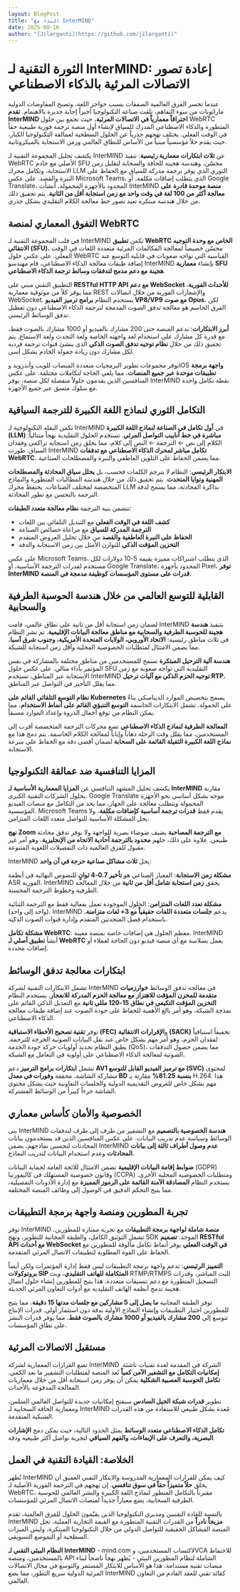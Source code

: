 ```yaml
---
layout: BlogPost
title: "البدء مع InterMIND"
date: 2025-08-16
author: "[Jilarganti](https://github.com/jilarganti)"
---
```


# الثورة التقنية لـ InterMIND: إعادة تصور الاتصالات المرئية بالذكاء الاصطناعي

عندما تخسر الفرق العالمية الصفقات بسبب حواجز اللغة، وتصبح المفاوضات الدولية ماراثونات من سوء التفاهم، تلقت صناعة التكنولوجيا أخيراً إجابة جديرة بالاهتمام. **تقدم InterMIND اختراقاً معمارياً في الاتصالات المرئية**، حيث تجمع بين حلول WebRTC المتطورة والذكاء الاصطناعي المدرك للسياق لإنشاء أول منصة ترجمة فورية طبيعية حقاً في الوقت الفعلي. يختلف نهجهم جذرياً عن الحلول السطحية لعمالقة التكنولوجيا الكبار، حيث يقدم حلاً مؤسسياً مبنياً من الأساس للنطاق العالمي وزمن الاستجابة بالميكروثانية.

يكشف تحليل المجموعة التقنية لـ InterMIND عن **ثلاث ابتكارات معمارية رئيسية**: تنفيذ WebRTC الأصلي مع خادم SFU محسّن، وهندسة هجينة للحافة والسحابة لتقليل زمن الاستجابة، وتكامل محرك LLM الثوري الذي يوفر ترجمة مدركة للسياق مع الحفاظ على النبرة والقصد. على عكس Microsoft Teams، الذي يتطلب إضافات مكلفة، أو Google Translate، المحدود بالأجهزة المحمولة، أنشأت InterMIND **منصة موحدة قادرة على معالجة أكثر من 100 لغة في وقت واحد مع زمن استجابة أقل من الثانية**. يتم تحقيق ذلك من خلال هندسة مبتكرة تعيد تصور خط معالجة الكلام التقليدي بشكل جذري.

## التفوق المعماري لمنصة WebRTC

في قلب المجموعة التقنية لـ InterMIND تكمن **تطبيق WebRTC الخاص مع وحدة التوجيه الانتقائي (SFU)**، محسّن خصيصاً لمعالجة المكالمات المرئية متعددة اللغات في الوقت الفعلي. على عكس حلول WebRTC القياسية التي تواجه صعوبات في قابلية التوسع عند إضافة طبقات معالجة الذكاء الاصطناعي، قام مهندسو InterMIND بإنشاء **معمارية SFU هجينة مع دعم مدمج لتدفقات وسائط ترجمة الذكاء الاصطناعي**.

التطبيق التقني مبني على **RESTful HTTP API مع دعم WebSocket للأحداث الفورية**، مما يوفر كلاً من موثوقية معمارية REST والإشعارات الفورية من خلال اتصالات WebSocket. يستخدم النظام **برامج ترميز الفيديو VP8/VP9 مع صوت Opus**، لكن الفرق الحاسم هو معالجة تدفق الصوت المدمجة لترجمة الذكاء الاصطناعي دون تعطيل تدفق الوسائط الرئيسي.

**أبرز الابتكارات**: تدعم المنصة حتى 200 مشارك بالفيديو أو 1000 مشارك بالصوت فقط، مع قدرة كل مشارك على استخدام لغة واجهته الخاصة ولغة التحدث ولغة الاستماع. يتم تحقيق ذلك من خلال **نظام توجيه تدفق الصوت الذكي** الذي ينشئ قنوات ترجمة فردية لكل مشارك دون زيادة حمولة الخادم بشكل أسي.

توفر مجموعات تطوير البرمجيات متعددة المنصات للويب وأندرويد وiOS **واجهة برمجة تطبيقات موحدة عبر جميع المنصات**، مما يلغي الحاجة لتكاملات مختلفة. على عكس المنافسين الذين يقدمون حلولاً منفصلة لكل منصة، يوفر InterMIND نقطة تكامل واحدة مع سلوك متسق عبر جميع الأجهزة.

## التكامل الثوري لنماذج اللغة الكبيرة للترجمة السياقية

تكمن النقلة التكنولوجية لـ InterMIND في **أول تكامل في الصناعة لنماذج اللغة الكبيرة (LLM) مباشرة في خط أنابيب التواصل المرئي**. تستخدم الحلول التقليدية نهجاً متتالياً: الكلام إلى نص ← الترجمة ← النص إلى كلام، مما يخلق زمن استجابة تراكمي وفقدان السياق. طورت InterMIND **تكامل مباشر لمحرك الذكاء الاصطناعي مع تدفقات WebRTC**، مما يضمن الحفاظ على التلوين العاطفي والنبرة والمصطلحات الصناعية.

**الابتكار الرئيسي**: النظام لا يترجم الكلمات فحسب، بل **يحلل سياق المحادثة والمصطلحات المهنية ونوايا المتحدث**. يتم تحقيق ذلك من خلال هندسة المطالبات المتطورة والنماذج المتخصصة لمختلف الصناعات. يحتفظ محرك LLM بذاكرة المحادثة، مما يسمح لدقة الترجمة بالتحسن مع تطور المحادثة.

تتضمن بنية الترجمة **نظام معالجة متعدد الطبقات**:

- **كشف اللغة في الوقت الفعلي** مع التبديل التلقائي بين اللغات
- **الترجمة المدركة للسياق** مع مراعاة خصائص الصناعة
- **الحفاظ على النبرة العاطفية والقصد** من خلال تحليل العروض المتقدم
- **التخزين المؤقت الذكي** للتوازن الأمثل بين زمن الاستجابة والدقة

على عكس Microsoft Teams، الذي يتطلب اشتراكات مميزة بقيمة 5-10 دولارات لكل مستخدم لقدرات الترجمة الأساسية، أو Google Translate، المحدود بأجهزة Pixel، **توفر InterMIND قدرات على مستوى المؤسسات كوظيفة مدمجة في المنصة**.

## القابلية للتوسع العالمي من خلال هندسة الحوسبة الطرفية والسحابية

لضمان زمن استجابة أقل من ثانية على نطاق عالمي، قامت InterMIND بتنفيذ **هندسة هجينة للحوسبة الطرفية والسحابية مع مناطق معالجة البيانات الإقليمية**. تم نشر النظام في ثلاث مناطق رئيسية: **الاتحاد الأوروبي، الولايات المتحدة الأمريكية، وجنوب شرق آسيا**، مما يضمن الامتثال لمتطلبات الخصوصية المحلية وأقل زمن استجابة للشبكة.

**هندسة آلية الترحيل المبتكرة** تسمح للمستخدمين من مناطق مختلفة بالمشاركة في نفس المؤتمر بأداء مثالي. على عكس حلول SFU التقليدية التي تواجه صعوبة مع زمن الاستجابة عبر المناطق، تستخدم InterMIND **توجيه الحزم الذكي مع آليات ترحيل RTP**، مما يقلل التأخير في التواصل عبر المناطق.

**نظام التوسع التلقائي القائم على Kubernetes** يسمح بتخصيص الموارد الديناميكي بناءً على الحمولة. تشمل الابتكارات الحاسمة **التوسع التنبؤي القائم على أنماط الاستخدام**، مما يمكن النظام من توقع أحمال الذروة وإعداد الموارد مسبقاً.

**المعالجة الطرفية لنماذج الذكاء الاصطناعي** تضع محركات الترجمة المتخصصة أقرب إلى المستخدمين، مما يقلل وقت الرحلة ذهاباً وإياباً لمعالجة الكلام الحاسمة. يتم دمج هذا مع **نماذج اللغة الكبيرة الثقيلة القائمة على السحابة** لضمان أقصى دقة مع الحفاظ على سرعة الاستجابة.

## المزايا التنافسية ضد عمالقة التكنولوجيا

يكشف تحليل المشهد التنافسي عن **المزايا المعمارية الأساسية لـ InterMIND** مقارنة بحلول الشركات التقنية الكبرى. Google Translate موجه بشكل أساسي نحو الأجهزة المحمولة ويتطلب معالجة على الجهاز، مما يحد من التكامل مع منصات الفيديو المؤسسية. Microsoft Teams يقدم فقط **قدرات ترجمة أساسية كإضافات مكلفة**، ولا يحل المشكلة الأساسية للتواصل متعدد اللغات المتزامن.

**نهج Zoom مع الترجمة المصاحبة** يضيف ضوضاء بصرية للواجهة ولا يوفر تدفق محادثة طبيعي. علاوة على ذلك، حلهم **محدود بالترجمة أحادية الاتجاه من الإنجليزية**، وهو أمر غير مقبول للفرق العالمية ذات التفضيلات اللغوية المتنوعة.

InterMIND يحل **ثلاث مشاكل صناعية حرجة في آن واحد**:

**مشكلة زمن الاستجابة**: المعيار الصناعي هو **تأخير 0.7-4 ثوانٍ** للنصوص النهائية في أنظمة ASR الفورية. InterMIND يحقق **زمن استجابة شامل أقل من ثانية** من خلال المعالجة الطرفية وخطوط الترجمة المحسنة.

**مشكلة تعدد اللغات المتزامن**: الحلول الموجودة تعمل بفعالية فقط مع الترجمة الثنائية (واحد إلى واحد). InterMIND يدعم **جلسات متعددة اللغات حقيقياً مع 3+ لغات متزامنة**، باستخدام فصل المتحدثين المتقدم وإدارة قنوات الصوت الذكية.

**مشكلة تكامل WebRTC**: معظم الحلول هي إضافات خاصة بمنصة معينة. InterMIND أنشأ **تطبيق أصلي لـ WebRTC** يعمل بسلاسة مع أي منصة فيديو دون الحاجة لعملاء أو إضافات محددة.

## ابتكارات معالجة تدفق الوسائط

تشمل الابتكارات التقنية لشركة InterMIND في معالجة تدفق الوسائط **خوارزميات متقدمة للمخزن المؤقت للاهتزاز مع معالجة الحزم المدركة للانفجار**. يستخدم النظام **التخزين المؤقت التكيفي في نطاق 15-120 مللي ثانية** مع التعديل الذكي القائم على نمذجة الشبكة، وهو أمر بالغ الأهمية للحفاظ على جودة الصوت عند إضافة طبقات معالجة الذكاء الاصطناعي.

توفر **تقنية تصحيح الأخطاء الاستباقية (FEC)** و**الإقرارات الانتقائية (SACK)** تخفيفاً استباقياً لفقدان الحزم، وهو أمر مهم بشكل خاص عند نقل البيانات الصوتية الحرجة للترجمة. يطبق النظام تحديد أولويات حركة جودة الخدمة (QoS)، مما يضمن حصول التدفقات الصوتية لمعالجة الذكاء الاصطناعي على أولوية في التعامل مع الشبكة.

تشمل **ابتكارات برامج الترميز** دعم **AV1 مع ترميز الفيديو القابل للتوسع (SVC)** لمحتوى مشاركة الشاشة، محققة **وفورات في معدل BD بنسبة 81.25%** مقارنة بـ H.264. هذا مهم بشكل خاص للعروض التقديمية الدولية والجلسات التعاونية حيث يشكل محتوى الشاشة جزءاً كبيراً من الوسائط المشتركة.

## الخصوصية والأمان كأساس معماري

بنى InterMIND **هندسة الخصوصية بالتصميم** مع التشفير من طرف إلى طرف لتدفقات الوسائط وسياسة عدم تدريب البيانات. على عكس المنافسين الذين قد يستخدمون بيانات المحادثات لتحسين نماذجهم، يضمن InterMIND **عدم وصول أطراف ثالثة إلى بيانات المحادثات** وعدم استخدام البيانات لتدريب النماذج.

**ضوابط إقامة البيانات الإقليمية** تضمن الامتثال للائحة العامة لحماية البيانات (GDPR) وقانون خصوصية المستهلك في كاليفورنيا (CCPA) ومتطلبات الخصوصية المحلية الأخرى. يستخدم النظام **المصادقة الآمنة القائمة على الرموز المميزة** مع إدارة الأذونات التفصيلية، مما يتيح التحكم الدقيق في الوصول إلى وظائف المنصة المختلفة.

## تجربة المطورين ومنصة واجهة برمجة التطبيقات

توفر InterMIND **منصة شاملة لواجهة برمجة التطبيقات** مع تجربة ممتازة للمطورين، تشمل التوثيق الكامل، والطبقة المجانية للتطوير، ونهج SDK الموحد. **تصميم RESTful API مع أحداث WebSocket في الوقت الفعلي** يوفر أنماط تكامل مألوفة للمطورين مع الحفاظ على القوة المطلوبة لتطبيقات الاتصال المرئي المتقدمة.

**التمييز الرئيسي**: تدعم واجهة برمجة التطبيقات ليس فقط إدارة المؤتمرات ولكن أيضاً **بروتوكولات SIP المتكاملة للهاتف التقليدي**، وبث RTMP/RTMPS للبث المباشر، وقدرات التسجيل المتطورة مع دعم تنسيقات متعددة. هذا يتيح للمطورين إنشاء حلول اتصال هجينة تدمج أنظمة الهاتف التقليدية مع أدوات التعاون المرئي الحديثة.

توفر الطبقة المجانية **ما يصل إلى 5 مشاركين مع جلسات مدتها 15 دقيقة**، مما يتيح للمطورين اختبار التطبيقات وإنشاء النماذج الأولية بدقة دون استثمار أولي. قدرات الإنتاج تتوسع إلى **200 مشارك بالفيديو أو 1000 مشارك بالصوت فقط**، مما يوفر قدرات النشر على نطاق المؤسسات.

## مستقبل الاتصالات المرئية

تضع القرارات المعمارية لشركة InterMIND الشركة في المقدمة لعدة تقنيات ناشئة. **إمكانيات التكامل مع التشفير الآمن كمياً** تُعد المنصة لمتطلبات التشفير ما بعد الكمي. **تكامل الحوسبة العصبية الشكلية** يمكن أن يوفر زمن استجابة أقل من خلال معماريات المعالجة المدفوعة بالأحداث.

تطوير **قدرات شبكة الجيل السادس** سيفتح إمكانيات جديدة للتواصل العالمي السلس، ومعمارية الحافة السحابية لـ InterMIND مُعدة بشكل طبيعي للاستفادة من هذه القدرات الشبكية المتقدمة.

**تكامل الذكاء الاصطناعي متعدد الوسائط** يمثل الحدود التالية، حيث يمكن دمج **الإشارات البصرية، والتعرف على الإيماءات، والفهم السياقي** لتجربة تواصل أكثر طبيعية ودقة.

## الخلاصة: القيادة التقنية في العمل

تُظهر InterMIND كيف يمكن للقرارات المعمارية المدروسة والابتكار التقني العميق أن يخلق **حلاً متميزاً حقاً في سوق تنافسي**. إن نهجهم في الترجمة الفورية الأصلية لـ WebRTC، مقترناً بالتكامل المتطور لنماذج اللغة الكبيرة والنشر العالمي للحوسبة الطرفية السحابية، يضع معياراً جديداً لمنصات الاتصال المرئي للمؤسسات.

بالنسبة للقادة التقنيين ومديري التكنولوجيا الذين يقيّمون الحلول للفرق العالمية، تقدم InterMIND **مزيجاً نادراً** من القدرات التقنية المتطورة مع القيمة التجارية العملية. تحل المنصة المشاكل الحقيقية للتواصل الدولي من خلال التكنولوجيا المبتكرة، وليس الميزات السطحية أو التموضع التسويقي.

**النظام البيئي التقني لـ InterMIND** - mind.com لاكتساب المستخدمين، وVCA للاحتفاظ بالمستخدمين، ومنصة API الشاملة لنظام المطورين البيئي - يُظهر نهجاً ناضجاً لبناء منصات تقنية مستدامة. هذا هو الأساس للابتكار المستمر والتوسع في مجال الاتصالات المرئية الدولية سريع التطور، مما يضع InterMIND كقائد تقني للعقد القادم من التعاون العالمي.